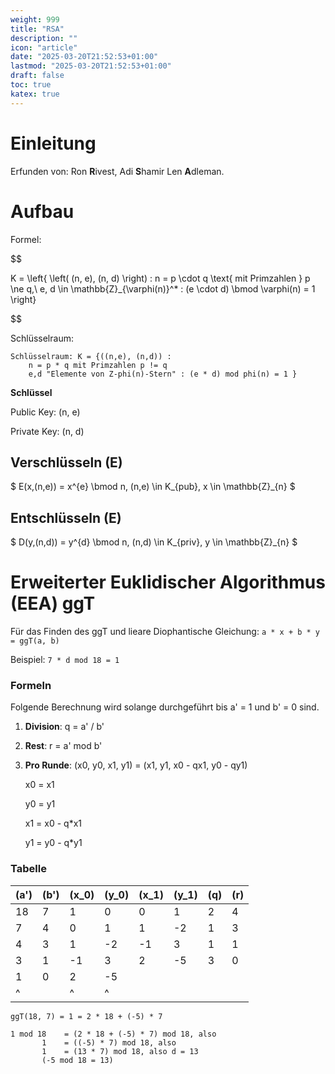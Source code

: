 ```yaml
---
weight: 999
title: "RSA"
description: ""
icon: "article"
date: "2025-03-20T21:52:53+01:00"
lastmod: "2025-03-20T21:52:53+01:00"
draft: false
toc: true
katex: true
---
```


# Einleitung

Erfunden von: Ron **R**ivest, Adi **S**hamir Len **A**dleman.

# Aufbau

Formel:

$$

K = \left\{ \left( (n, e), (n, d) \right) : 
n = p \cdot q \text{ mit Primzahlen } p \ne q,\ 
e, d \in \mathbb{Z}_{\varphi(n)}^* : 
(e \cdot d) \bmod \varphi(n) = 1
\right\}

$$

Schlüsselraum: 

```
Schlüsselraum: K = {((n,e), (n,d)) : 
    n = p * q mit Primzahlen p != q
    e,d "Elemente von Z-phi(n)-Stern" : (e * d) mod phi(n) = 1 } 
```

**Schlüssel**

Public Key: (n, e)

Private Key: (n, d)

## Verschlüsseln (E)

$ E(x,(n,e)) = x^{e} \bmod n,     (n,e) \in K_{pub}, x \in \mathbb{Z}_{n} $

## Entschlüsseln (E)

$ D(y,(n,d)) = y^{d} \bmod n,     (n,d) \in K_{priv}, y \in \mathbb{Z}_{n} $


# Erweiterter Euklidischer Algorithmus (EEA) ggT

Für das Finden des ggT und lieare Diophantische Gleichung: `a * x + b * y = ggT(a, b)`

Beispiel: `7 * d mod 18 = 1`

### Formeln

Folgende Berechnung wird solange durchgeführt bis a' = 1 und b' = 0 sind.
1. **Division**: q = a' / b'
2. **Rest**: r = a' mod b'
3. **Pro Runde**: (x0, y0, x1, y1) = (x1, y1, x0 - qx1, y0 - qy1)

    x0 = x1

    y0 = y1

    x1 = x0 - q*x1

    y1 = y0 - q*y1



### Tabelle
| \(a'\) | \(b'\) | \(x_0\) | \(y_0\) | \(x_1\) | \(y_1\) | \(q\) | \(r\) |
|--------|--------|---------|---------|---------|---------|-------|-------|
| 18     | 7      | 1       | 0       | 0       | 1       | 2     | 4     |
| 7      | 4      | 0       | 1       | 1       | -2      | 1     | 3     |
| 4      | 3      | 1       | -2      | -1      | 3       | 1     | 1     |
| 3      | 1      | -1      | 3       | 2       | -5      | 3     | 0     |
| 1      | 0      | 2       | -5      |         |         |       |       |
| ^      |        | ^       | ^       |         |         |       |       |

```
ggT(18, 7) = 1 = 2 * 18 + (-5) * 7

1 mod 18    = (2 * 18 + (-5) * 7) mod 18, also
       1    = ((-5) * 7) mod 18, also
       1    = (13 * 7) mod 18, also d = 13
       (-5 mod 18 = 13)
```

